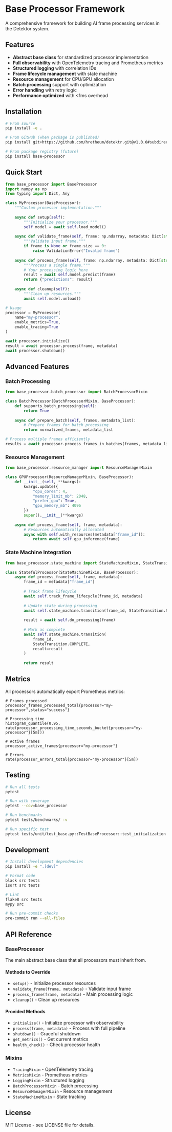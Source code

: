 # Base Processor Framework

A comprehensive framework for building AI frame processing services in the Detektor system.

## Features

- **Abstract base class** for standardized processor implementation
- **Full observability** with OpenTelemetry tracing and Prometheus metrics
- **Structured logging** with correlation IDs
- **Frame lifecycle management** with state machine
- **Resource management** for CPU/GPU allocation
- **Batch processing** support with optimization
- **Error handling** with retry logic
- **Performance optimized** with <1ms overhead

## Installation

```bash
# From source
pip install -e .

# From GitHub (when package is published)
pip install git+https://github.com/hretheum/detektr.git@v1.0.0#subdirectory=services/shared/base-processor

# From package registry (future)
pip install base-processor
```

## Quick Start

```python
from base_processor import BaseProcessor
import numpy as np
from typing import Dict, Any

class MyProcessor(BaseProcessor):
    """Custom processor implementation."""
    
    async def setup(self):
        """Initialize your processor."""
        self.model = await self.load_model()
        
    async def validate_frame(self, frame: np.ndarray, metadata: Dict[str, Any]):
        """Validate input frame."""
        if frame is None or frame.size == 0:
            raise ValidationError("Invalid frame")
            
    async def process_frame(self, frame: np.ndarray, metadata: Dict[str, Any]) -> Dict[str, Any]:
        """Process a single frame."""
        # Your processing logic here
        result = await self.model.predict(frame)
        return {"predictions": result}
        
    async def cleanup(self):
        """Clean up resources."""
        await self.model.unload()

# Usage
processor = MyProcessor(
    name="my-processor",
    enable_metrics=True,
    enable_tracing=True
)

await processor.initialize()
result = await processor.process(frame, metadata)
await processor.shutdown()
```

## Advanced Features

### Batch Processing

```python
from base_processor.batch_processor import BatchProcessorMixin

class BatchProcessor(BatchProcessorMixin, BaseProcessor):
    def supports_batch_processing(self):
        return True
        
    async def prepare_batch(self, frames, metadata_list):
        # Prepare frames for batch processing
        return normalized_frames, metadata_list

# Process multiple frames efficiently
results = await processor.process_frames_in_batches(frames, metadata_list)
```

### Resource Management

```python
from base_processor.resource_manager import ResourceManagerMixin

class GPUProcessor(ResourceManagerMixin, BaseProcessor):
    def __init__(self, **kwargs):
        kwargs.update({
            "cpu_cores": 4,
            "memory_limit_mb": 2048,
            "prefer_gpu": True,
            "gpu_memory_mb": 4096
        })
        super().__init__(**kwargs)
        
    async def process_frame(self, frame, metadata):
        # Resources automatically allocated
        async with self.with_resources(metadata["frame_id"]):
            return await self.gpu_inference(frame)
```

### State Machine Integration

```python
from base_processor.state_machine import StateMachineMixin, StateTransition

class StatefulProcessor(StateMachineMixin, BaseProcessor):
    async def process_frame(self, frame, metadata):
        frame_id = metadata["frame_id"]
        
        # Track frame lifecycle
        await self.track_frame_lifecycle(frame_id, metadata)
        
        # Update state during processing
        await self.state_machine.transition(frame_id, StateTransition.START)
        
        result = await self.do_processing(frame)
        
        # Mark as complete
        await self.state_machine.transition(
            frame_id, 
            StateTransition.COMPLETE,
            result=result
        )
        
        return result
```

## Metrics

All processors automatically export Prometheus metrics:

```promql
# Frames processed
processor_frames_processed_total{processor="my-processor",status="success"}

# Processing time
histogram_quantile(0.95, rate(processor_processing_time_seconds_bucket{processor="my-processor"}[5m]))

# Active frames
processor_active_frames{processor="my-processor"}

# Errors
rate(processor_errors_total{processor="my-processor"}[5m])
```

## Testing

```bash
# Run all tests
pytest

# Run with coverage
pytest --cov=base_processor

# Run benchmarks
pytest tests/benchmarks/ -v

# Run specific test
pytest tests/unit/test_base.py::TestBaseProcessor::test_initialization
```

## Development

```bash
# Install development dependencies
pip install -e ".[dev]"

# Format code
black src tests
isort src tests

# Lint
flake8 src tests
mypy src

# Run pre-commit checks
pre-commit run --all-files
```

## API Reference

### BaseProcessor

The main abstract base class that all processors must inherit from.

#### Methods to Override

- `setup()` - Initialize processor resources
- `validate_frame(frame, metadata)` - Validate input frame
- `process_frame(frame, metadata)` - Main processing logic
- `cleanup()` - Clean up resources

#### Provided Methods

- `initialize()` - Initialize processor with observability
- `process(frame, metadata)` - Process with full pipeline
- `shutdown()` - Graceful shutdown
- `get_metrics()` - Get current metrics
- `health_check()` - Check processor health

### Mixins

- `TracingMixin` - OpenTelemetry tracing
- `MetricsMixin` - Prometheus metrics
- `LoggingMixin` - Structured logging
- `BatchProcessorMixin` - Batch processing
- `ResourceManagerMixin` - Resource management
- `StateMachineMixin` - State tracking

## License

MIT License - see LICENSE file for details.
